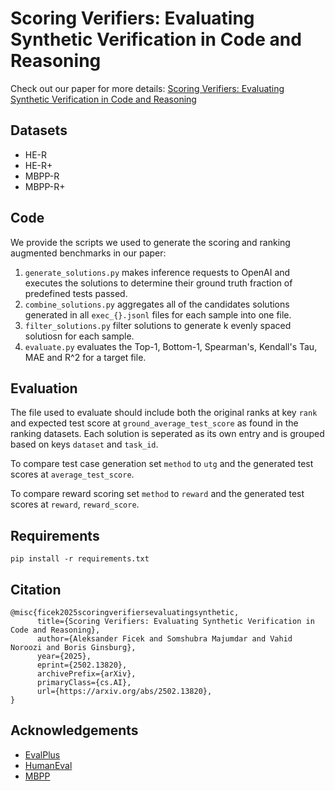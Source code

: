# Scoring Verifiers: Evaluating Synthetic Verification in Code and Reasoning

Check out our paper for more details: [Scoring Verifiers: Evaluating Synthetic Verification in Code and Reasoning](https://arxiv.org/abs/2502.13820)

## Datasets
- HE-R
- HE-R+
- MBPP-R
- MBPP-R+


## Code

We provide the scripts we used to generate the scoring and ranking augmented benchmarks in our paper:

1. `generate_solutions.py` makes inference requests to OpenAI and executes the solutions to determine their ground truth fraction of predefined tests passed.
2. `combine_solutions.py` aggregates all of the candidates solutions generated in all `exec_{}.jsonl` files for each sample into one file.
3. `filter_solutions.py` filter solutions to generate k evenly spaced solutiosn for each sample.
4. `evaluate.py` evaluates the Top-1, Bottom-1, Spearman's, Kendall's Tau, MAE and R^2 for a target file.


## Evaluation

The file used to evaluate should include both the original ranks at key `rank` and expected test score at `ground_average_test_score` as found in the ranking datasets. Each solution is seperated as its own entry and is grouped based on keys `dataset` and `task_id`.

To compare test case generation set `method` to `utg` and the generated test scores at `average_test_score`.

To compare reward scoring set `method` to `reward` and the generated test scores at `reward`, `reward_score`.


## Requirements

```
pip install -r requirements.txt
```


## Citation
```
@misc{ficek2025scoringverifiersevaluatingsynthetic,
      title={Scoring Verifiers: Evaluating Synthetic Verification in Code and Reasoning}, 
      author={Aleksander Ficek and Somshubra Majumdar and Vahid Noroozi and Boris Ginsburg},
      year={2025},
      eprint={2502.13820},
      archivePrefix={arXiv},
      primaryClass={cs.AI},
      url={https://arxiv.org/abs/2502.13820}, 
}
```

## Acknowledgements

- [EvalPlus](https://github.com/evalplus/evalplus/tree/master)
- [HumanEval](https://github.com/openai/human-eval)
- [MBPP](https://github.com/google-research/google-research/tree/master/mbpp)